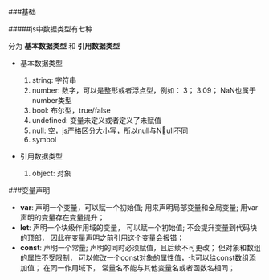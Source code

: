 
###基础

#####js中数据类型有七种

分为 **基本数据类型** 和 **引用数据类型**
- 基本数据类型
    1. string: 字符串
    2. number: 数字，可以是整形或者浮点型，例如： 3； 3.09； NaN也属于number类型
    3. bool: 布尔型，true/false
    4. undefined: 变量未定义或者定义了未赋值
    5. null: 空，js严格区分大小写，所以null与Null不同
    6. symbol

- 引用数据类型
    1. object: 对象

###变量声明

- **var**: 
    声明一个变量，可以赋一个初始值; 
    用来声明局部变量和全局变量;
    用var声明的变量存在变量提升；
- **let**: 
    声明一个块级作用域的变量， 可以赋一个初始值;
    不会提升变量到代码块的顶部， 因此在变量声明之前引用这个变量会报错；
- **const**: 
    声明一个常量; 
    声明的同时必须赋值，且后续不可更改；
    但对象和数组的属性不受限制， 可以修改一个const对象的属性值，也可以给const数组添加值；
    在同一作用域下， 常量名不能与其他变量名或者函数名相同；







